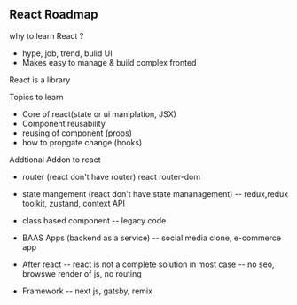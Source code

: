 ## React Roadmap

why to learn React ?
- hype, job, trend, bulid UI
- Makes easy to manage & build complex fronted

 
React is a library

Topics to learn  

- Core of react(state or ui maniplation, JSX)
- Component reusability
- reusing of component (props)
- how to propgate change (hooks)

Addtional Addon to react 

- router (react don't have router) react router-dom
- state mangement (react don't have state mananagement)
    -- redux,redux toolkit, zustand, context API

- class based component
    -- legacy code

- BAAS Apps (backend as a service)
    -- social media clone, e-commerce app


- After react 
    -- react is not a complete solution in most case
        -- no seo, browswe render of js, no routing

- Framework
    -- next js, gatsby, remix